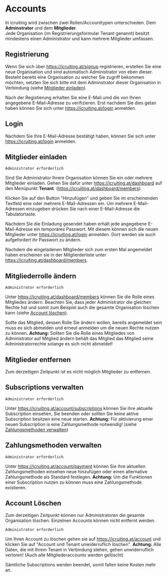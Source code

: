 # Accounts

In icruiting wird zwischen zwei Rollen/Accounttypen unterschieden. Dem **Adminstrator** und dem **Mitglieder**.\
Jede Organisation (im Registrierungsformular Tenant genannt) besitzt mindestens einen Administrator und kann mehrere Mitglieder umfassen.

## Registrierung

Wenn Sie sich über https://icruiting.at/signup registrieren, erstellen Sie eine neue Organisation und sind automatisch Administrator von eben dieser.
Besteht bereits eine Organisation zu welcher Sie zugriff bekommen möchten, setzten Sie sich bitte mit dem Adminstrator dieser Organisation in Verbindung (siehe [Mitglieder einladen](#mitglieder-einladen)).

Nach der Registierung erhalten Sie eine E-Mail umd die von Ihnen angegebene E-Mail-Adresse zu verifizieren. Erst nachdem Sie dies getan haben können Sie sich unter https://icruiting.at/login anmelden.

## Login

Nachdem Sie Ihre E-Mail-Adresse bestätigt haben, können Sie sich unter https://icruiting.at/login anmelden.

## Mitglieder einladen

`Administrator erforderlich`

Sind Sie Administrator Ihrere Organisation können Sie ein oder mehrere Mitglieder einladen. Gehen Sie dafür unter https://icruiting.at/dashboard auf den Menüpunkt **Tenant**. (https://icruiting.at/dashboard/members).

Klicken Sie auf den Button "Hinzufügen" und geben Sie im erscheinenden Textfeld eine oder mehrere E-Mail-Adressen ein. Um mehrere E-Mail-Adressen einzugeben drücken Sie nach einer E-Mail-Adresse die Tabulatortaste.

Nachdem Sie die Einladung gesendet haben erhält jede angegebene E-Mail-Adresse ein temporäres Passwort. Mit diesem können sich die neuen Mitglieder unter https://icruiting.at/login anmelden. Dort werden sie auch aufgefordert ihr Passwort zu ändern.

Nachdem die eingeladenen Mitglieder sich zum ersten Mal angemeldet haben erscheinen sie in der Mitglierderliste unter https://icruiting.at/dashboard/members.

## Mitgliederrolle ändern

`Administrator erforderlich`

Unter https://icruiting.at/dashboard/members können Sie die Rolle eines Mitgliedes ändern. Beachten Sie, dass jeder Administrator die gleichen Rechte hat und somit zum Beispiel auch die gesamte Organisation löschen kann (siehe [Account löschen](#account-löschen)).

Sollte das Mitglied, dessen Rolle Sie ändern wollen, bereits angemeldet sein muss es sich abmelden und erneut anmelden um die neuen Rechte nutzen zu können. **Achtung:** Sollten Sie die Rolle eines Mitgliedes von Administrator auf Mitglied ändern behält das Mitglied das Mitglied seine Administratorrechte solange es sich nicht abmeldet!

## Mitglieder entfernen

Zum derzeitigen Zeitpunkt ist es nicht möglich Mitglieder zu entfernen.

## Subscriptions verwalten

`Administrator erforderlich`

Unter https://icruiting.at/account/subscriptions können Sie ihre aktuelle Subscription einsehen, Sie beenden oder sollten Sie keine aktive Subscription besitzen eine neue starten. **Achtung:** Für aktivierung einer neuen Subscription is eine Zahlungsmethode notwendig! (siehe [Zahlungsmethoden verwalten](#zahlungsmethoden-verwalten))

## Zahlungsmethoden verwalten

`Administrator erforderlich`

Unter https://icruiting.at/account/payment können Sie ihre aktuellen Zahlungsmethoden einsehen neue hinzufügen oder einen alternative Zahlungsmethode als Standard festlegen. **Achtung:** Um die Funktionen einer Subscription nutzen zu können muss eine Zahlungsmethode existieren.

## Account Löschen

Zum derzeitigen Zeitpunkt können nur Administratoren die gesamte Organisation löschen. Einzelnen Accounts können nicht entfernt werden.

`Administrator erforderlich`

Um Ihren Account zu löschen gehen sie auf https://icruiting.at/account und klicken Sie auf "Account und Tenant unwiderruflich löschen". **Achtung:** Alle Daten, die mit Ihrem Tenant in Verbindung stehen, gehen unwiderruflich verloren! (Auch alle Mitgliederaccounts werden gelöscht)

Sämtliche Subscriptions werden beendet, somit fallen keine Kosten mehr an.
